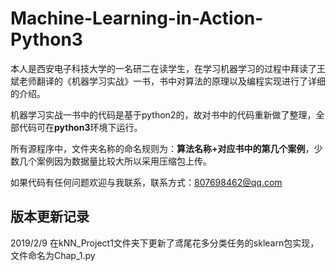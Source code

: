 # Machine-Learning-in-Action-Python3
本人是西安电子科技大学的一名研二在读学生，在学习机器学习的过程中拜读了王斌老师翻译的《机器学习实战》一书，书中对算法的原理以及编程实现进行了详细的介绍。

机器学习实战一书中的代码是基于python2的，故对书中的代码重新做了整理，全部代码可在**python3**环境下运行。

所有源程序中，文件夹名称的命名规则为：**算法名称+对应书中的第几个案例**，少数几个案例因为数据量比较大所以采用压缩包上传。

如果代码有任何问题欢迎与我联系，联系方式：807698462@qq.com

## 版本更新记录
2019/2/9 在kNN_Project1文件夹下更新了鸢尾花多分类任务的sklearn包实现，文件命名为Chap_1.py
